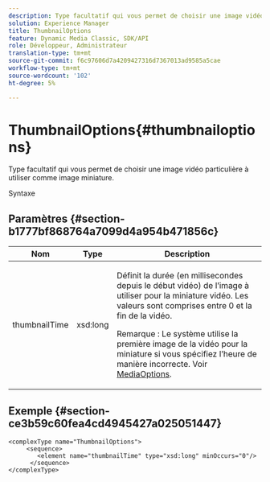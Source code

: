 ```yaml
---
description: Type facultatif qui vous permet de choisir une image vidéo particulière à utiliser comme image miniature.
solution: Experience Manager
title: ThumbnailOptions
feature: Dynamic Media Classic, SDK/API
role: Développeur, Administrateur
translation-type: tm+mt
source-git-commit: f6c97606d7a4209427316d7367013ad9585a5cae
workflow-type: tm+mt
source-wordcount: '102'
ht-degree: 5%

---
```



# ThumbnailOptions{#thumbnailoptions}

Type facultatif qui vous permet de choisir une image vidéo particulière à utiliser comme image miniature.

Syntaxe

## Paramètres {#section-b1777bf868764a7099d4a954b471856c}

<table id="table_C71FD0C995D94CE18994CDA2DC3460DF"> 
 <thead> 
  <tr> 
   <th colname="col1" class="entry"> Nom </th> 
   <th colname="col2" class="entry"> Type </th> 
   <th colname="col3" class="entry"> Description </th> 
  </tr> 
 </thead>
 <tbody> 
  <tr> 
   <td colname="col1"> <span class="codeph"> <span class="varname"> thumbnailTime</span> </span> </td> 
   <td colname="col2"> <span class="codeph"> xsd:long</span> </td> 
   <td colname="col3"> <p>Définit la durée (en millisecondes depuis le début vidéo) de l’image à utiliser pour la miniature vidéo. Les valeurs sont comprises entre 0 et la fin de la vidéo. <p>Remarque : Le système utilise la première image de la vidéo pour la miniature si vous spécifiez l’heure de manière incorrecte. Voir <a href="../../types/c-data-types/r-media-options.md#reference-18618fc6803a4b6e994bbb48eba93b5b" format="dita" scope="local"> MediaOptions</a>. </p></p> </td> 
  </tr> 
 </tbody> 
</table>

## Exemple {#section-ce3b59c60fea4cd4945427a025051447}

```
<complexType name="ThumbnailOptions">
     <sequence>
        <element name="thumbnailTime" type="xsd:long" minOccurs="0"/>
      </sequence>
</complexType>
```

